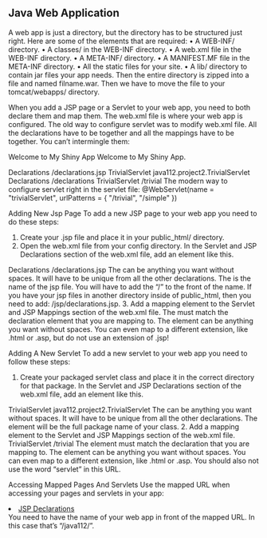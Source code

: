 ## Java Web Application

A web app is just a directory, but the directory has to be structured just right. Here are some of the elements that are required:
•	A WEB-INF/ directory.
•	A classes/ in the WEB-INF directory.
•	A web.xml file in the WEB-INF directory.
•	A META-INF/ directory.
•	A MANIFEST.MF file in the META-INF directory.
•	All the static files for your site.
•	A lib/ directory to contain jar files your app needs.
Then the entire directory is zipped into a file and named filname.war. Then we have to move the file to your tomcat/webapps/ directory.

When you add a JSP page or a Servlet to your web app, you need to both declare them and map them.
The web.xml file is where your web app is configured.
The old way to configure servlet was to modify web.xml file. All the declarations have to be together and all the mappings have to be together. You can’t intermingle them:
<web-app xmlns="http://java.sun.com/xml/ns/javaee"
   xmlns:xsi="http://www.w3.org/2001/XMLSchema-instance"
   xsi:schemaLocation="http://java.sun.com/xml/ns/javaee http://java.sun.com/xml/ns/javaee/web-app_2_5.xsd"
   version="2.5">
 
<?xml version="1.0" encoding="ISO-8859-1"?>
 
  <display-name>Welcome to My Shiny App</display-name>
  <description>
     Welcome to My Shiny App.
  </description>
 
<!-- Servlet and JSP Declarations -->   
  <!-- A JSP page -->
  <servlet>
    <servlet-name>Declarations</servlet-name>
    <jsp-file>/declarations.jsp</jsp-file>
  </servlet>
 
  <!-- A Servlet -->
  <servlet>
    <servlet-name>TrivialServlet</servlet-name>
    <servlet-class>java112.project2.TrivialServlet</servlet-class>
  </servlet>
   
<!-- Servlet and JSP Mappings --> 
  <!-- A Mapping for a JSP page -->
  <servlet-mapping>
    <servlet-name>Declarations</servlet-name>
    <url-pattern>/declarations</url-pattern>
  </servlet-mapping>
   
  <!-- A Mapping for a Servlet -->
  <servlet-mapping>
    <servlet-name>TrivialServlet</servlet-name>
    <url-pattern>/trivial</url-pattern>
  </servlet-mapping>
 
</web-app>
The modern way to configure servlet right in the servlet file:
@WebServlet(name = "trivialServlet", 
            urlPatterns = { "/trivial", "/simple" })

Adding New Jsp Page
To add a new JSP page to your web app you need to do these steps:
1. Create your .jsp file and place it in your public_html/ directory.
2. Open the web.xml file from your config directory.
In the Servlet and JSP Declarations section of the web.xml file, add an element like this.
<servlet>
 <servlet-name>Declarations</servlet-name>
 <jsp-file>/declarations.jsp</jsp-file>
</servlet>
The <servlet-name> can be anything you want without spaces. It will have to be unique from all the other declarations.
The <jsf-file> is the name of the jsp file. You will have to add the “/” to the front of the name. If you have your jsp files in another directory inside of public_html, then you need to add: /jsp/declarations.jsp.
3. Add a mapping element to the Servlet and JSP Mappings section of the web.xml file.
The <servlet-name> must match the declaration element that you are mapping to. The <url-pattern> element can be anything you want without spaces. You can even map to a different extension, like .html or .asp, but do not use an extension of .jsp!

Adding A New Servlet
To add a new servlet to your web app you need to follow these steps:
1. Create your packaged servlet class and place it in the correct directory for that package.
In the Servlet and JSP Declarations section of the web.xml file, add an element like this.
<servlet>
 <servlet-name>TrivialServlet</servlet-name>
 <servlet-class>java112.project2.TrivialServlet</servlet-class>
</servlet>
The <servlet-name> can be anything you want without spaces. It will have to be unique from all the other declarations.
The <servlet-class> element will be the full package name of your class.
2.  Add a mapping element to the Servlet and JSP Mappings section of the web.xml file.
<servlet-mapping>
 <servlet-name>TrivialServlet</servlet-name>
 <url-pattern>/trivial</url-pattern>
</servlet-mapping>
The <servlet-name> element must match the declaration that you are mapping to. The <url-pattern> element can be anything you want without spaces. You can even map to a different extension, like .html or .asp. You should also not use the word “servlet” in this URL.

Accessing Mapped Pages And Servlets
Use the mapped URL when accessing your pages and servlets in your app:
<li><a href="/java112/declarations">JSP Declarations</a></li>
You need to have the name of your web app in front of the mapped URL. In this case that’s “/java112/”.

